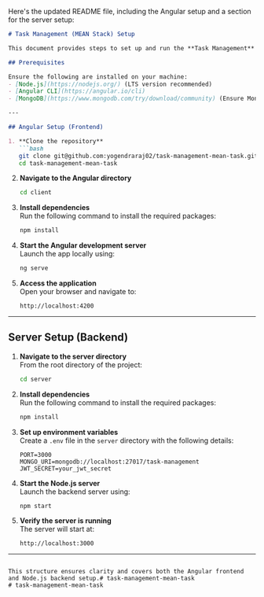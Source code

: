 Here's the updated README file, including the Angular setup and a section for the server setup:  

```markdown
# Task Management (MEAN Stack) Setup

This document provides steps to set up and run the **Task Management** project locally, which is built using the MEAN stack (MongoDB, Express, Angular, Node.js).

## Prerequisites

Ensure the following are installed on your machine:
- [Node.js](https://nodejs.org/) (LTS version recommended)
- [Angular CLI](https://angular.io/cli)
- [MongoDB](https://www.mongodb.com/try/download/community) (Ensure MongoDB is running locally)

---

## Angular Setup (Frontend)

1. **Clone the repository**  
   ```bash
   git clone git@github.com:yogendraraj02/task-management-mean-task.git
   cd task-management-mean-task
   ```

2. **Navigate to the Angular directory**  
   ```bash
   cd client
   ```

3. **Install dependencies**  
   Run the following command to install the required packages:  
   ```bash
   npm install
   ```

4. **Start the Angular development server**  
   Launch the app locally using:  
   ```bash
   ng serve
   ```

5. **Access the application**  
   Open your browser and navigate to:  
   ```
   http://localhost:4200
   ```

---

## Server Setup (Backend)

1. **Navigate to the server directory**  
   From the root directory of the project:  
   ```bash
   cd server
   ```

2. **Install dependencies**  
   Run the following command to install the required packages:  
   ```bash
   npm install
   ```

3. **Set up environment variables**  
   Create a `.env` file in the `server` directory with the following details:  
   ```env
   PORT=3000
   MONGO_URI=mongodb://localhost:27017/task-management
   JWT_SECRET=your_jwt_secret
   ```

4. **Start the Node.js server**  
   Launch the backend server using:  
   ```bash
   npm start
   ```

5. **Verify the server is running**  
   The server will start at:  
   ```
   http://localhost:3000
   ```

---

```  

This structure ensures clarity and covers both the Angular frontend and Node.js backend setup.# task-management-mean-task
# task-management-mean-task

